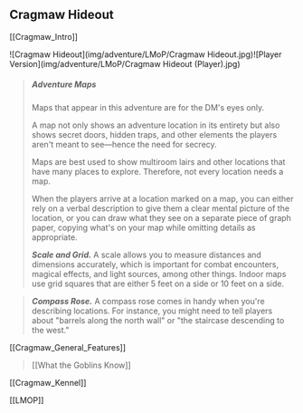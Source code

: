 ## Cragmaw Hideout

[[Cragmaw_Intro]]

![Cragmaw Hideout](img/adventure/LMoP/Cragmaw Hideout.jpg)![Player Version](img/adventure/LMoP/Cragmaw Hideout (Player).jpg)
> ##### Adventure Maps
>
>Maps that appear in this adventure are for the DM's eyes only.
>
>A map not only shows an adventure location in its entirety but also shows secret doors, hidden traps, and other elements the players aren't meant to see—hence the need for secrecy.
>
>Maps are best used to show multiroom lairs and other locations that have many places to explore. Therefore, not every location needs a map.
>
>When the players arrive at a location marked on a map, you can either rely on a verbal description to give them a clear mental picture of the location, or you can draw what they see on a separate piece of graph paper, copying what's on your map while omitting details as appropriate.
>
>***Scale and Grid.*** A scale allows you to measure distances and dimensions accurately, which is important for combat encounters, magical effects, and light sources, among other things. Indoor maps use grid squares that are either 5 feet on a side or 10 feet on a side.

>***Compass Rose.*** A compass rose comes in handy when you're describing locations. For instance, you might need to tell players about "barrels along the north wall" or "the staircase descending to the west."

[[Cragmaw_General_Features]]

> [[What the Goblins Know]]

[[Cragmaw_Kennel]]

[[LMOP]]

